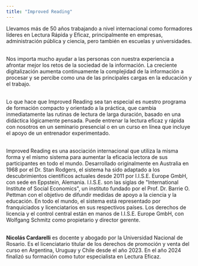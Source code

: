 ```yaml
---
title: "Improved Reading"
---
```


Llevamos más de 50 años trabajando a nivel internacional como formadores líderes en Lectura Rápida y Eficaz, principalmente en empresas, administración pública y ciencia, pero también en escuelas y universidades.
<br>
<br>

Nos importa mucho ayudar a las personas con nuestra experiencia a afrontar mejor los retos de la sociedad de la información. La creciente digitalización aumenta continuamente la complejidad de la información a procesar y se percibe como una de las principales cargas en la educación y el trabajo.
<br>
<br>

Lo que hace que Improved Reading sea tan especial es nuestro programa de formación compacto y orientado a la práctica, que cambia inmediatamente las rutinas de lectura de larga duración, basado en una didáctica lógicamente pensada. Puede entrenar la lectura eficaz y rápida con nosotros en un seminario presencial o en un curso en línea que incluye el apoyo de un entrenador experimentado.
<br>
<br>

Improved Reading es una asociación internacional que utiliza la misma forma y el mismo sistema para aumentar la eficacia lectora de sus participantes en todo el mundo. Desarrollado originalmente en Australia en 1968 por el Dr. Stan Rodgers, el sistema ha sido adaptado a los descubrimientos científicos actuales desde 2011 por I.I.S.E. Europe GmbH, con sede en Eppstein, Alemania. I.I.S.E. son las siglas de "International Institute of Social Economics", un instituto fundado por el Prof. Dr. Barrie O. Pettman con el objetivo de difundir medidas de apoyo a la ciencia y la educación. En todo el mundo, el sistema está representado por franquiciados y licenciatarios en sus respectivos países. Los derechos de licencia y el control central están en manos de I.I.S.E. Europe GmbH, con Wolfgang Schmitz como propietario y director gerente.
<br>
<br>

**Nicolás Cardarelli** es docente y abogado por la Universidad Nacional de Rosario. Es el licenciatario titular de los derechos de promoción y venta del curso en Argentina, Uruguay y Chile desde el año 2023. En el año 2024 finalizó su formación como tutor especialista en Lectura Eficaz.
